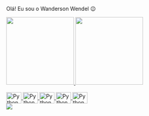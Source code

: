 Olá! Eu sou o Wanderson Wendel 😉
<div>
  <a href="https://github.com/wandersonwendel">
  <img height="180em" src="https://github-readme-stats.vercel.app/api?username=wandersonwendel&show_icons=true&theme=react&include_all_commits=true&count_private=true"/>
  <img height="180em" src="https://github-readme-stats.vercel.app/api/top-langs/?username=wandersonwendel&layout=compact&langs_count=16&theme=react"/>
</div>
          
<div style="display: inline_block"><br>
  <img align="center" alt="Python" height="30" width="40" src="https://cdn.jsdelivr.net/gh/devicons/devicon/icons/html5/html5-original.svg"/>
  <img align="center" alt="Python" height="30" width="40" src="https://cdn.jsdelivr.net/gh/devicons/devicon/icons/css3/css3-original.svg"/>
  <img align="center" alt="Python" height="30" width="40" src="https://cdn.jsdelivr.net/gh/devicons/devicon/icons/javascript/javascript-original.svg"/>
  <img align="center" alt="Python" height="30" width="40" src="https://cdn.jsdelivr.net/gh/devicons/devicon/icons/python/python-original.svg"/>
  <img align="center" alt="Python" height="30" width="40" src="https://cdn.jsdelivr.net/gh/devicons/devicon/icons/react/react-original.svg"/>
</div>

<div>
  <a href="mailto:wandersonsousa489@gmail.com"><img src="https://img.shields.io/badge/-Gmail-%23333?stylefor-the-badge&logoColor=white" target="_blank"></a>
  <a href="https://www.linkedin.com/in/wanderson-wendel-ufc"></a>
</div>
